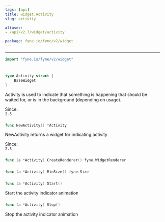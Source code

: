 ```yaml
---
tags: [api]
title: widget.Activity
slug: activity

aliases:
- /api/v2.7/widget/activity

package: fyne.io/fyne/v2/widget
---
```



---
```go
import "fyne.io/fyne/v2/widget"
```

#

###

```go
type Activity struct {
	BaseWidget
}
```

Activity is used to indicate that something is happening that should be waited for, or is in the background (depending on usage).


<div class="since">Since: <code>
2.5</code></div>

###

```go
func NewActivity() *Activity
```
NewActivity returns a widget for indicating activity


<div class="since">Since: <code>
2.5</code></div>

###

```go
func (a *Activity) CreateRenderer() fyne.WidgetRenderer
```

###

```go
func (a *Activity) MinSize() fyne.Size
```

###

```go
func (a *Activity) Start()
```
Start the activity indicator animation

###

```go
func (a *Activity) Stop()
```
Stop the activity indicator animation
